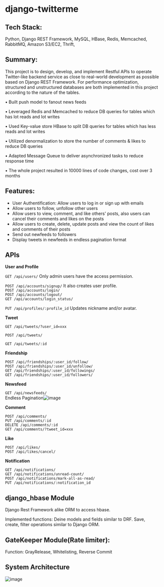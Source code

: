 # django-twitterme

## Tech Stack: 
  Python, Django REST Framework, MySQL, HBase, Redis, Memcached, RabbitMQ, Amazon S3/EC2, Thrift, 
 
## Summary:
  This project is to design, develop, and implement Restful APIs to operate Twitter-like backend service as close to real-world development as possible based on Django REST Framework. For performance optimization, structured and unstructured databases are both implemented in this project according to the nature of the tables.

•	Built push model to fanout news feeds

•	Leveraged Redis and Memcached to reduce DB queries for tables which has lot reads and lot writes

•	Used Key-value store HBase to split DB queries for tables which has less reads and lot writes

•	Utilized denormalization to store the number of comments & likes to reduce DB queries

•	Adapted Message Queue to deliver asynchronized tasks to reduce response time

•	The whole project resulted in 10000 lines of code changes, cost over 3 months

## Features:

- User Authentification: Allow users to log in or sign up with emails 
- Allow users to follow, unfollow other users
- Allow users to view, comment, and like others' posts, also users can cancel their comments and likes on the posts
- Allow users to create, delete, update posts and view the count of likes and comments of their posts
- Send out newfeeds to followers
- Display tweets in newfeeds in endless pagination format 

## APIs

**User and Profile**

`GET /api/users/`   Only admin users have the access permission. <br />

`POST /api/accounts/signup/`  It also creates user profile. <br />
`POST /api/accounts/login/` <br />
`POST /api/accounts/logout/` <br />
`GET /api/accounts/login_status/` <br />

`PUT /api/profiles/:profile_id`    Updates nickname and/or avatar. <br />

**Tweet**

`GET /api/tweets/?user_id=xxx`  <br />

`POST /api/tweets/`  <br />

`GET /api/tweets/:id`  <br />

**Friendship**

`POST /api/friendships/:user_id/follow/` <br />
`POST /api/friendships/:user_id/unfollow/` <br />
`GET /api/friendships/:user_id/followings/` <br />
`GET /api/friendships/:user_id/followers/` <br />

**Newsfeed**

`GET /api/newsfeeds/`  <br />
Endless Pagination![image](https://user-images.githubusercontent.com/40569707/189262557-60712db8-88af-4bc1-8f0d-0632c3abcc4d.png) <br />

**Comment**

`POST /api/comments/`      <br />
`PUT /api/comments/:id`     <br />
`DELETE /api/comments/:id`     <br />
`GET /api/comments/?tweet_id=xxx`   <br />
 
**Like**

`POST /api/likes/`      <br />
`POST /api/likes/cancel/`      <br />

**Notification**

`GET /api/notifications/`    <br />
`GET /api/notifications/unread-count/` <br />
`POST /api/notifications/mark-all-as-read/` <br />
`PUT /api/notifications/:notification_id`    <br />

## django_hbase Module

  Django Rest Framework alike ORM to access hbase.<br />
  
  Implemented functions:
    Deine models and fields similar to DRF.
    Save, create, filter operations similar to Django ORM.
  
## GateKeeper Module(Rate limiter):

  Function: GrayRelease, Whitelisting, Reverse Commit
## System Architecture
![image](https://user-images.githubusercontent.com/40569707/189264018-b3a68d48-c711-47d2-b36a-938307bc3375.png)
